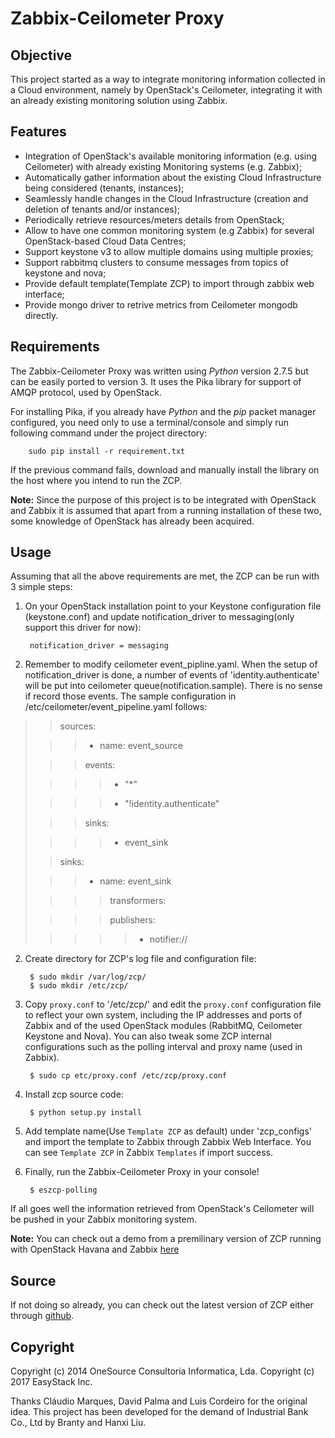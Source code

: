 Zabbix-Ceilometer Proxy
========================

Objective
---------
This project started as a way to integrate monitoring information collected in a Cloud environment, namely by OpenStack's Ceilometer, integrating it with an already existing monitoring solution using Zabbix.

Features
--------
* Integration of OpenStack's available monitoring information (e.g. using Ceilometer) with already existing Monitoring systems (e.g. Zabbix);
* Automatically gather information about the existing Cloud Infrastructure being considered (tenants, instances);
* Seamlessly handle changes in the Cloud Infrastructure (creation and deletion of tenants and/or instances);
* Periodically retrieve resources/meters details from OpenStack;
* Allow to have one common monitoring system (e.g Zabbix) for several OpenStack-based Cloud Data Centres;
* Support keystone v3 to allow multiple domains using multiple proxies;
* Support rabbitmq clusters to consume messages from topics of keystone and nova;
* Provide default template(Template ZCP) to import through zabbix web interface;
* Provide mongo driver to retrive metrics from Ceilometer mongodb directly.

Requirements
------------
The Zabbix-Ceilometer Proxy was written using _Python_ version 2.7.5 but can be easily ported to version 3. It uses the Pika library for support of AMQP protocol, used by OpenStack.

For installing Pika, if you already have _Python_ and the _pip_ packet manager configured, you need only to use a terminal/console and simply run following command under the project directory:

		sudo pip install -r requirement.txt

If the previous command fails, download and manually install the library on the host where you intend to run the ZCP.

**Note:**
Since the purpose of this project is to be integrated with OpenStack and Zabbix it is assumed that apart from a running installation of these two, some knowledge of OpenStack has already been acquired.

Usage
-----
Assuming that all the above requirements are met, the ZCP can be run with 3 simple steps:

1. On your OpenStack installation point to your Keystone configuration file (keystone.conf) and update notification_driver to messaging(only support this driver for now):

        notification_driver = messaging

2. Remember to modify ceilometer event_pipline.yaml. When the setup of notification_driver is done, a number of events of 'identity.authenticate' will be put into
   ceilometer queue(notification.sample). There is no sense if record those events. The sample configuration in /etc/ceilometer/event_pipeline.yaml follows:

> > sources:
>
> > > - name: event_source
>
> > > events:
>
> > > > - "*"
>
> > > > - "!identity.authenticate"
>
> > > sinks:
>
> > > > - event_sink
>
> > sinks:
>
> > > - name: event_sink
>
> > > > transformers:
>
> > > > publishers:
>
> > > > > - notifier://

2. Create directory for ZCP's log file and configuration file:

        $ sudo mkdir /var/log/zcp/
        $ sudo mkdir /etc/zcp/

3. Copy `proxy.conf` to '/etc/zcp/' and edit the `proxy.conf` configuration file to reflect your own system, including the IP addresses and ports of Zabbix and of the used OpenStack modules (RabbitMQ, Ceilometer Keystone and Nova). You can also tweak some ZCP internal configurations such as the polling interval and proxy name (used in Zabbix).

        $ sudo cp etc/proxy.conf /etc/zcp/proxy.conf

4. Install zcp source code:

        $ python setup.py install

5. Add template name(Use `Template ZCP` as default) under 'zcp_configs' and import the template to Zabbix through Zabbix Web Interface. You can see `Template ZCP` in Zabbix `Templates` if import success.

6. Finally, run the Zabbix-Ceilometer Proxy in your console!

        $ eszcp-polling

If all goes well the information retrieved from OpenStack's Ceilometer will be pushed in your Zabbix monitoring system.

**Note:** You can check out a demo from a premilinary version of ZCP running with OpenStack Havana and Zabbix [here](https://www.youtube.com/watch?v=DXz-W9fgvRk)

Source
------
If not doing so already, you can check out the latest version of ZCP either through [github](https://github.com/apolloliu/ZCP).

Copyright
---------
Copyright (c) 2014 OneSource Consultoria Informatica, Lda.
Copyright (c) 2017 EasyStack Inc.

Thanks Cláudio Marques, David Palma and Luis Cordeiro for the original idea.
This project has been developed for the demand of Industrial Bank Co., Ltd by Branty and Hanxi Liu.